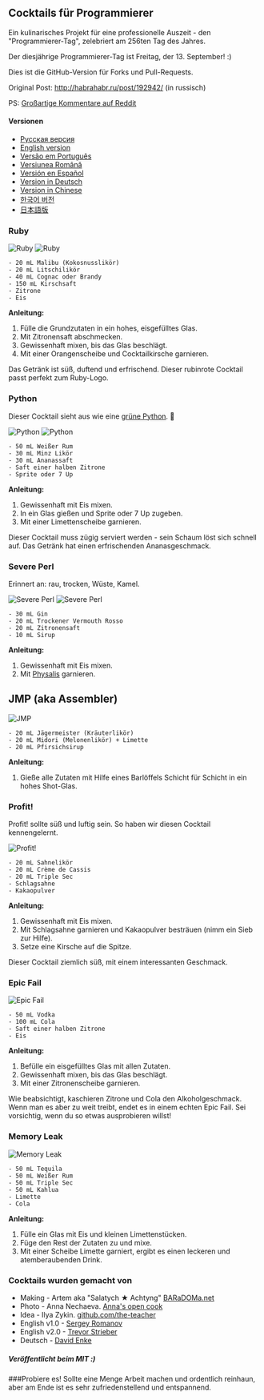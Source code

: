## Cocktails für Programmierer

Ein kulinarisches Projekt für eine professionelle Auszeit - den "Programmierer-Tag", zelebriert am 256ten Tag des Jahres.

Der diesjährige Programmierer-Tag ist Freitag, der 13. September! :)

Dies ist die GitHub-Version für Forks und Pull-Requests.

Original Post: http://habrahabr.ru/post/192942/ (in russisch)

PS: [Großartige Kommentare auf Reddit](http://www.reddit.com/r/programming/comments/1m6n2g/cocktails_for_programmers/)

#### Versionen

* [Pусская версия](README.md)
* [English version](cocktails_for_programers.md)
* [Versão em Português](coqueteis_para_programadores.md)
* [Versiunea Română](cocktailuri_pentru_programatori.md)
* [Versión en Español](cócteles_para_programadores.md)
* [Version in Deutsch](cocktails_fuer_programmierer.md)
* [Version in Chinese](程序员鸡尾酒.md)
* [한국어 버전](프로그래머를_위한_칵테일.md)
* [日本語版](プログラマーのためのカクテル.md)

### Ruby

<img src="http://habr.habrastorage.org/post_images/d9a/b87/91d/d9ab8791dff93a03020fc96faf408c48.jpg" alt="Ruby" title="Ruby" />

<img src="http://habr.habrastorage.org/post_images/c50/c74/b1b/c50c74b1bad7a7a785c5055eaeb6a0aa.jpg" alt="Ruby" title="Ruby" />

```
- 20 mL Malibu (Kokosnusslikör)
- 20 mL Litschilikör
- 40 mL Cognac oder Brandy
- 150 mL Kirschsaft
- Zitrone
- Eis
```

**Anleitung:**

1.  Fülle die Grundzutaten in ein hohes, eisgefülltes Glas.
2.  Mit Zitronensaft abschmecken.
3.  Gewissenhaft mixen, bis das Glas beschlägt.
4.  Mit einer Orangenscheibe und Cocktailkirsche garnieren.

Das Getränk ist süß, duftend und erfrischend. Dieser rubinrote Cocktail passt perfekt zum Ruby-Logo.

### Python

Dieser Cocktail sieht aus wie eine [grüne Python](https://www.google.ru/search?q=green+python&ie=UTF-8&tbm=isch&source=og). :snake:

<img src="http://habr.habrastorage.org/post_images/a81/043/540/a81043540b546fe94fd3f8228c1be439.jpg" alt="Python" title="Python" />

<img src="http://habr.habrastorage.org/post_images/8b2/170/619/8b21706197f93ffde4f8f1d7cb9c444b.jpg" alt="Python" title="Python" />

```
- 50 mL Weißer Rum
- 30 mL Minz Likör
- 30 mL Ananassaft
- Saft einer halben Zitrone
- Sprite oder 7 Up
```

**Anleitung:**

1.  Gewissenhaft mit Eis mixen. 
2.  In ein Glas gießen und Sprite oder 7 Up zugeben.
3.  Mit einer Limettenscheibe garnieren.

Dieser Cocktail muss zügig serviert werden - sein Schaum löst sich schnell auf. Das Getränk hat einen erfrischenden Ananasgeschmack.

### Severe Perl

Erinnert an: rau, trocken, Wüste, Kamel.

<img src="http://habr.habrastorage.org/post_images/122/4c2/773/1224c27737964d566311aae4fae37829.jpg" alt="Severe Perl" title="Severe Perl" />

<img src="http://habr.habrastorage.org/post_images/335/a14/7a8/335a147a8eff811aa6cf6470c84181bd.jpg" alt="Severe Perl" title="Severe Perl" />

```
- 30 mL Gin
- 20 mL Trockener Vermouth Rosso
- 20 mL Zitronensaft
- 10 mL Sirup
```

**Anleitung:**

1.  Gewissenhaft mit Eis mixen.
2.  Mit [Physalis](http://en.wikipedia.org/wiki/Physalis) garnieren.

## JMP (aka Assembler)

<img src="http://habr.habrastorage.org/post_images/e40/2f5/004/e402f5004acdd7ad9f7d834fed1dc6f1.jpg" alt="JMP" title="JMP" />

```
- 20 mL Jägermeister (Kräuterlikör)
- 20 mL Midori (Melonenlikör) + Limette
- 20 mL Pfirsichsirup
```

**Anleitung:**

1.  Gieße alle Zutaten mit Hilfe eines Barlöffels Schicht für Schicht in ein hohes Shot-Glas.

### Profit!

Profit! sollte süß und luftig sein. So haben wir diesen Cocktail kennengelernt.

<img src="http://habr.habrastorage.org/post_images/962/c3f/122/962c3f12264c8baf7c00d7f5c2322905.jpg" alt="Profit!" title="Profit!"/>

```
- 20 mL Sahnelikör
- 20 mL Crème de Cassis
- 20 mL Triple Sec
- Schlagsahne
- Kakaopulver
```

**Anleitung:**

1.  Gewissenhaft mit Eis mixen.
2.  Mit Schlagsahne garnieren und Kakaopulver besträuen (nimm ein Sieb zur Hilfe).
3.  Setze eine Kirsche auf die Spitze.

Dieser Cocktail ziemlich süß, mit einem interessanten Geschmack.

### Epic Fail

<img src="http://habr.habrastorage.org/post_images/56f/3dc/235/56f3dc2353b0f845a3e8c29512f68dd7.jpg" alt="Epic Fail" title="Epic Fail" />

```
- 50 mL Vodka
- 100 mL Cola
- Saft einer halben Zitrone
- Eis
```

**Anleitung:**

1.  Befülle ein eisgefülltes Glas mit allen Zutaten.
2.  Gewissenhaft mixen, bis das Glas beschlägt.
3.  Mit einer Zitronenscheibe garnieren.

Wie beabsichtigt, kaschieren Zitrone und Cola den Alkoholgeschmack. Wenn man es aber zu weit treibt, endet es in einem echten Epic Fail. Sei vorsichtig, wenn du so etwas ausprobieren willst!

### Memory Leak

<img src="http://habr.habrastorage.org/post_images/6e8/159/0bf/6e81590bfa8295c4129415063b9ffde7.jpg" alt="Memory Leak" title="Memory Leak" />

```
- 50 mL Tequila
- 50 mL Weißer Rum
- 50 mL Triple Sec
- 50 mL Kahlua
- Limette
- Cola
```

**Anleitung:**

1.  Fülle ein Glas mit Eis und kleinen Limettenstücken.
2.  Füge den Rest der Zutaten zu und mixe.
3.  Mit einer Scheibe Limette garniert, ergibt es einen leckeren und atemberaubenden Drink.

### Cocktails wurden gemacht von

* Making - Artem aka "Salatych ★ Achtyng" [BARaDOMa.net](http://vk.com/baradomanet)
* Photo - Anna Nechaeva. [Anna's open cook](http://open-cook.ru)
* Idea - Ilya Zykin. [github.com/the-teacher](https://github.com/the-teacher)
* English v1.0 - [Sergey Romanov](https://github.com/srg-rmnv)
* English v2.0 - [Trevor Strieber](https://github.com/TrevorS)
* Deutsch - [David Enke](https://github.com/davidenke)

##### Veröffentlicht beim MIT :)





###Probiere es! Sollte eine Menge Arbeit machen und ordentlich reinhaun, aber am Ende ist es sehr zufriedenstellend und entspannend.








